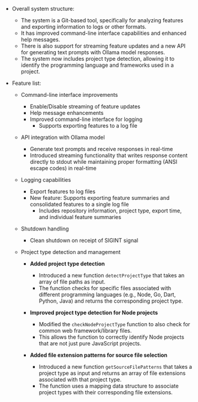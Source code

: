 * Overall system structure:
	+ The system is a Git-based tool, specifically for analyzing features and exporting information to logs or other formats.
	+ It has improved command-line interface capabilities and enhanced help messages.
	+ There is also support for streaming feature updates and a new API for generating text prompts with Ollama model responses.
	+ The system now includes project type detection, allowing it to identify the programming language and frameworks used in a project.

* Feature list:
  - Command-line interface improvements
    - Enable/Disable streaming of feature updates
    - Help message enhancements
    - Improved command-line interface for logging
      - Supports exporting features to a log file

  - API integration with Ollama model
    - Generate text prompts and receive responses in real-time
    - Introduced streaming functionality that writes response content directly to stdout while maintaining proper formatting (ANSI escape codes) in real-time

  - Logging capabilities
    - Export features to log files
    - New feature: Supports exporting feature summaries and consolidated features to a single log file
      - Includes repository information, project type, export time, and individual feature summaries

  - Shutdown handling
    - Clean shutdown on receipt of SIGINT signal

  - Project type detection and management
    - **Added project type detection**
      - Introduced a new function `detectProjectType` that takes an array of file paths as input.
      - The function checks for specific files associated with different programming languages (e.g., Node, Go, Dart, Python, Java) and returns the corresponding project type.

    - **Improved project type detection for Node projects**
      - Modified the `checkNodeProjectType` function to also check for common web framework/library files.
      - This allows the function to correctly identify Node projects that are not just pure JavaScript projects.

    - **Added file extension patterns for source file selection**
      - Introduced a new function `getSourceFilePatterns` that takes a project type as input and returns an array of file extensions associated with that project type.
      - The function uses a mapping data structure to associate project types with their corresponding file extensions.